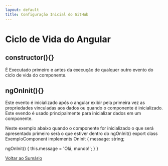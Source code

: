 ```yaml
---
layout: default
title: Configuração Inicial do GitHub
---
```


# Ciclo de Vida do Angular

## constructor(){}
É Executado primeiro e antes da execução de qualquer outro evento do ciclo de vida do componente.

## ngOnInit(){}
Este evento é inicializado após o angular exibir pela primeira vez as propriedades vinculadas aos dados ou quando o componente é inicializado. Este evendo é usado principalmente para inicializar dados em um componente. 

Neste exemplo abaixo quando o componente for inicializado o que será apresentado primeiro será o que estiver dentro do ngOnInit()
export class ExemploComponent implements OnInit {
  message: string;

  ngOnInit() {
    this.message = 'Olá, mundo!';
  }
}

[Voltar ao Sumário](../index.md)
